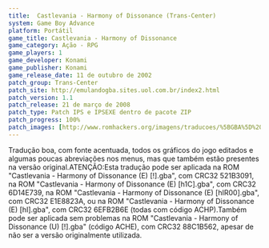 ```yaml
---
title:  Castlevania - Harmony of Dissonance (Trans-Center)
system: Game Boy Advance
platform: Portátil
game_title: Castlevania - Harmony of Dissonance
game_category: Ação - RPG
game_players: 1
game_developer: Konami
game_publisher: Konami
game_release_date: 11 de outubro de 2002
patch_group: Trans-Center
patch_site: http://emulandogba.sites.uol.com.br/index2.html
patch_version: 1.1
patch_release: 21 de março de 2008
patch_type: Patch IPS e IPSEXE dentro de pacote ZIP
patch_progress: 100%
patch_images: [http://www.romhackers.org/imagens/traducoes/%5BGBA%5D%20Castlevania%20-%20Harmony%20of%20Dissonance%20-%20Trans-Center%20-%201.png,http://www.romhackers.org/imagens/traducoes/%5BGBA%5D%20Castlevania%20-%20Harmony%20of%20Dissonance%20-%20Trans-Center%20-%202.png,http://www.romhackers.org/imagens/traducoes/%5BGBA%5D%20Castlevania%20-%20Harmony%20of%20Dissonance%20-%20Trans-Center%20-%203.png]
---
```

Tradução boa, com fonte acentuada, todos os gráficos do jogo editados e algumas poucas abreviações nos menus, mas que também estão presentes na versão original.ATENÇÃO:Esta tradução pode ser aplicada na ROM "Castlevania - Harmony of Dissonance (E) [!].gba", com CRC32 521B3091, na ROM "Castlevania - Harmony of Dissonance (E) [h1C].gba", com CRC32 6D14E739, na ROM "Castlevania - Harmony of Dissonance (E) [hIR00].gba", com CRC32 E1E8823A, ou na ROM "Castlevania - Harmony of Dissonance (E) [hI].gba", com CRC32 6EFB2B6E (todas com código ACHP).Também pode ser aplicada sem problemas na ROM "Castlevania - Harmony of Dissonance (U) [!].gba" (código ACHE), com CRC32 88C1B562, apesar de não ser a versão originalmente utilizada.